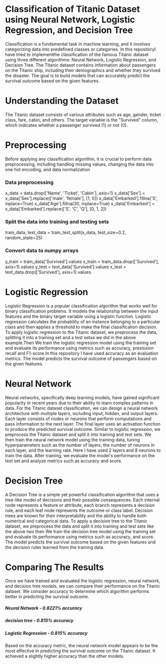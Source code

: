 # Classification of Titanic Dataset using Neural Network, Logistic Regression, and Decision Tree 

Classification is a fundamental task in machine learning, and it involves categorizing data into predefined classes or categories. In this repositoryI have tried to implementthe classification of the famous Titanic dataset using three different algorithms: Neural Network, Logistic Regression, and Decision Tree. The Titanic dataset contains information about passengers on the Titanic ship, including their demographics and whether they survived the disaster. The goal is to build models that can accurately predict the survival outcome based on the given features.
# Understanding the Dataset
The Titanic dataset consists of various attributes such as age, gender, ticket class, fare, cabin, and others. The target variable is the "Survived" column, which indicates whether a passenger survived (1) or not (0).
# Preprocessing 
Before applying any classification algorithm, it is crucial to perform data preprocessing, including handling missing values, changing the data into one hot encoding, and data normalization
### Data preprocessing
x_data = data.drop(['Name', 'Ticket', 'Cabin'], axis=1)
x_data['Sex'] = x_data['Sex'].replace(['male', 'female'], [1, 0])
x_data['Embarked'].fillna('S', inplace=True)
x_data['Age'].fillna(30, inplace=True)
x_data['Embarked'] = x_data['Embarked'].replace(['S', 'C', 'Q'], [0, 1, 2])

### Split the data into training and testing sets
train_data, test_data = train_test_split(x_data, test_size=0.2, random_state=25)

### Convert data to numpy arrays
y_train = train_data['Survived'].values
x_train = train_data.drop(['Survived'], axis=1).values
y_test = test_data['Survived'].values
x_test = test_data.drop(['Survived'], axis=1).values
# Logistic Regression 
Logistic Regression is a popular classification algorithm that works well for binary classification problems. It models the relationship between the input features and the binary target variable using a logistic function. Logistic regression calculates the probability of an instance belonging to a particular class and then applies a threshold to make the final classification decision.
To apply logistic regression to the Titanic dataset, we preprocess the data, splitting it into a training set and a test setas we did in the above example.Then We train the logistic regression model using the training set and evaluate its performance using metrics such as accuracy, presission recall and F1-score.In this repository I have used accuracy as an evaluation metrics. The model predicts the survival outcome of passengers based on the given features.
# Neural Network
Neural networks, specifically deep learning models, have gained significant popularity in recent years due to their ability to learn complex patterns in data. For the Titanic dataset classification, we can design a neural network architecture with multiple layers, including input, hidden, and output layers. Each layer consists of nodes or neurons that perform computations and pass information to the next layer. The final layer uses an activation function to produce the predicted survival outcome.
Similar to logistic regression, we preprocess the Titanic dataset and split it into training and test sets. We then train the neural network model using the training data, tuning hyperparameters such as the number of layers, the number of neurons in each layer, and the learning rate. Here I have used 2 layers and 8 neurons to train the data.  After training, we evaluate the model's performance on the test set and analyze metrics such as accuracy and score.
# Decision Tree
A Decision Tree is a simple yet powerful classification algorithm that uses a tree-like model of decisions and their possible consequences. Each internal node represents a feature or attribute, each branch represents a decision rule, and each leaf node represents the outcome or class label. Decision trees are known for their interpretability and the ability to handle both numerical and categorical data.
To apply a decision tree to the Titanic dataset, we preprocess the data and split it into training and test sets like the above two then We train the decision tree model using the training set and evaluate its performance using metrics such as accuracy, and score. The model predicts the survival outcome based on the given features and the decision rules learned from the training data.
# Comparing The Results
Once we have trained and evaluated the logistic regression, neural network, and decision tree models, we can compare their performance on the Titanic dataset. We consider accuracy to determine which algorithm performs better in predicting the survival outcome. 
##### Neural Network - 0.8221% accuracy
##### decision tree - 0.815% accuracy
##### Logistic Regression - 0.815% accuracy
 Based on the accuracy metric, the neural network model appears to be the most effective in predicting the survival outcome on the Titanic dataset. It achieved a slightly higher accuracy than the other models.
